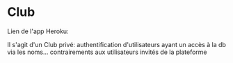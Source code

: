 # Club

Lien de l'app Heroku: 

Il s'agit d'un Club privé: authentification d'utilisateurs ayant un accès à la db via les noms... contrairements  aux utilisateurs invités de la plateforme
